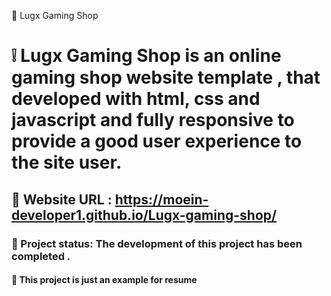 📍 Lugx Gaming Shop

# ❕ Lugx Gaming Shop is an online gaming shop website template , that developed with html, css and javascript and fully responsive to provide a good user experience to the site user.

## 🔗 Website URL : https://moein-developer1.github.io/Lugx-gaming-shop/

### 📝 Project status: The development of this project has been completed .

#### 📌 This project is just an example for resume
